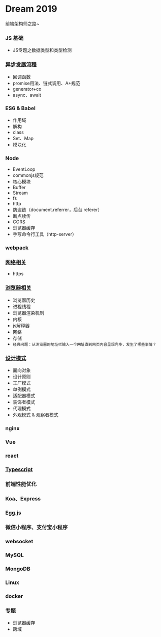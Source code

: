 # Dream 2019

前端架构师之路~

### JS 基础

* JS专题之数据类型和类型检测

### [异步发展流程](https://github.com/miracle90/dream2019/blob/master/async/async.md)

* 回调函数
* promise用法、链式调用、A+规范
* generator+co
* async、await

### ES6 & Babel

* 作用域
* 解构
* class
* Set、Map
* 模块化

### Node

* EventLoop
* commonjs规范
* 核心模块
* Buffer
* Stream
* fs
* http
* 防盗链（document.referrer，后台 referer）
* 断点续传
* CORS
* 浏览器缓存
* 手写命令行工具（http-server）

### webpack

### [网络相关](https://github.com/miracle90/dream2019/blob/master/network/network.md)

* https

### [浏览器相关](https://github.com/miracle90/dream2019/blob/master/browser/browser.md)

* 浏览器历史
* 进程线程
* 浏览器渲染机制
* 内核
* js解释器
* 网络
* 存储
* `经典问题：从浏览器的地址栏输入一个网址直到网页内容呈现完毕，发生了哪些事情？`

### [设计模式](https://github.com/miracle90/dream2019/blob/master/design-patterns/design-patterns.md)

* 面向对象
* 设计原则
* 工厂模式
* 单例模式
* 适配器模式
* 装饰者模式
* 代理模式
* 外观模式 & 观察者模式

### nginx

### Vue

### react

### [Typescript](https://github.com/miracle90/dream2019/blob/master/TypeScript/TypeScript.md)

### 前端性能优化

### Koa、Express

### Egg.js

### 微信小程序、支付宝小程序

### websocket

### MySQL

### MongoDB

### Linux

### docker

### 专题

* 浏览器缓存
* 跨域
